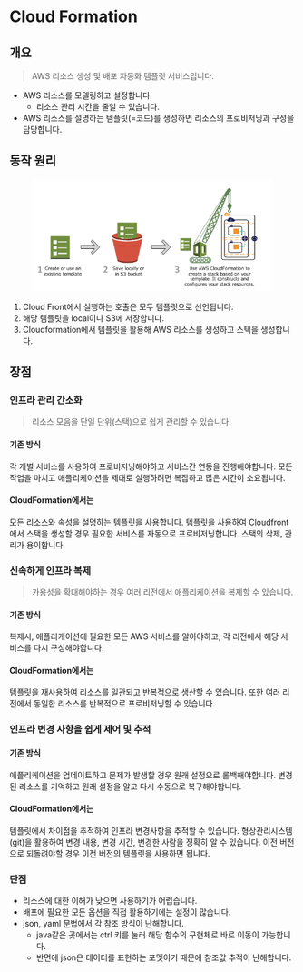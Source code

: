 # Cloud Formation



## 개요&#x20;

> AWS 리소스 생성 및 배포 자동화 템플릿 서비스입니다.

* AWS 리소스를 모델링하고 설정합니다.&#x20;
  * 리소스 관리 시간을 줄일 수 있습니다.
* AWS 리소스를 설명하는 템플릿(=코드)를 생성하면 리소스의 프로비저닝과 구성을 담당합니다.&#x20;



## 동작 원리&#x20;

<figure><img src="../../../.gitbook/assets/image (4).png" alt=""><figcaption></figcaption></figure>



1. Cloud Front에서 실행하는 호출은 모두 템플릿으로 선언됩니다.&#x20;
2. 해당 템플릿을 local이나 S3에 저장합니다.&#x20;
3. Cloudformation에서 템플릿을 활용해 AWS 리소스를 생성하고 스택을 생성합니다.&#x20;



## 장점&#x20;

### 인프라 관리 간소화&#x20;

> 리소스 모음을 단일 단위(스택)으로 쉽게 관리할 수 있습니다.&#x20;

#### 기존 방식&#x20;

각 개별 서비스를 사용하여 프로비저닝해야하고 서비스간 연동을 진행해야합니다. 모든 작업을 마치고 애플리케이션을 제대로 실행하려면 복잡하고 많은 시간이 소요됩니다.&#x20;

#### CloudFormation에서는&#x20;

모든 리소스와 속성을 설명하는 템플릿을 사용합니다. 템플릿을 사용하여 Cloudfront에서 스택을 생성할 경우 필요한 서비스를 자동으로 프로비저닝합니다. 스택의 삭제, 관리가 용이합니다.

### 신속하게 인프라 복제&#x20;

> 가용성을 확대해야하는 경우 여러 리전에서 애플리케이션을 복제할 수 있습니다.&#x20;

#### 기존 방식&#x20;

복제시, 애플리케이션에 필요한 모든 AWS 서비스를 알아야하고, 각 리전에서 해당 서비스를 다시 구성해야합니다.&#x20;

#### CloudFormation에서는&#x20;

템플릿을 재사용하여 리소스를 일관되고 반복적으로 생산할 수 있습니다. 또한 여러 리전에서 동일한 리소스를 반복적으로 프로비저닝할 수 있습니다.&#x20;



### 인프라 변경 사항을 쉽게 제어 및 추적&#x20;

#### 기존 방식&#x20;

애플리케이션을 업데이트하고 문제가 발생할 경우 원래 설정으로 롤백해야합니다. 변경된 리소스를 기억하고 원래 설정을 알고 다시 수동으로 복구해야합니다.&#x20;

#### CloudFormation에서는&#x20;

템플릿에서 차이점을 추적하여 인프라 변경사항을 추적할 수 있습니다. 형상관리시스템(git)을 활용하여 변경 내용, 변경 시간, 변경한 사람을 정확히 알 수 있습니다. 이전 버전으로 되돌려야할 경우 이전 버전의 템플릿을 사용하면 됩니다.&#x20;



### 단점&#x20;

* 리소스에 대한 이해가 낮으면 사용하기가 어렵습니다.&#x20;
* 배포에 필요한 모든 옵션을 직접 활용하기에는 설정이 많습니다.&#x20;
* json, yaml 문법에서 각 참조 방식이 난해합니다.&#x20;
  * java같은 곳에서는 ctrl 키를 눌러 해당 함수의 구현체로 바로 이동이 가능합니다.
  * 반면에 json은 데이터를 표현하는 포멧이기 때문에 참조값 추적이 난해합니다.





